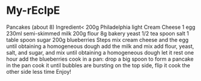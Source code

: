 # My-rEcIpE
Pancakes (about 8)
Ingredient<
200g Philadelphia light Cream Cheese
1 egg
230ml semi-skimmed milk
200g flour
8g bakery yeast
1/2 tea spoon salt
1 table spoon sugar
200g blueberries
Steps
mix cream cheese and the egg until obtaining a homogeneous dough
add the milk and mix
add flour, yeast, salt, and sugar, and mix until obtaining a homogeneous dough
let it rest one hour
add the blueberries
cook in a pan:
drop a big spoon to form a pancake in the pan
cook it until bubbles are bursting on the top side,
flip it
cook the other side less time
Enjoy!
